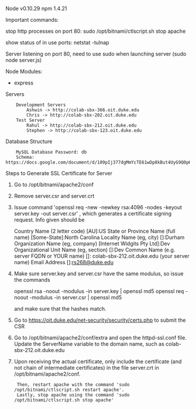 Node v0.10.29
npm 1.4.21

Important commands:

stop http processes on port 80:  sudo /opt/bitnami/ctlscript.sh stop apache


show status of in use ports: netstat -tulnap


Server listening on port 80, need to use sudo when launching server (sudo node server.js)

Node Modules:

- express

Servers

        Development Servers
            Ashwin -> http://colab-sbx-366.oit.duke.edu
            Chris -> http://colab-sbx-202.oit.duke.edu
        Test Server
            Rahul -> http://colab-sbx-212.oit.duke.edu
            Stephen -> http://colab-sbx-123.oit.duke.edu

Database Structure

        MySQL Database Password: db
        Schema: https://docs.google.com/document/d/109pIj377dgMmYcTE61wDp8kBut4UyG9Q0pKHqRn_Pwc/edit

Steps to Generate SSL Certificate for Server

1) Go to /opt/bitnami/apache2/conf

2) Remove server.csr and server.crt

3) Issue command 'openssl req -new -newkey rsa:4096 -nodes -keyout server.key -out server.csr' , which generates a certificate signing request. Info given should be

    Country Name (2 letter code) [AU]:US
    State or Province Name (full name) [Some-State]:North Carolina
    Locality Name (eg, city) []:Durham
    Organization Name (eg, company) [Internet Widgits Pty Ltd]:Dev
    Organizational Unit Name (eg, section) []:Dev
    Common Name (e.g. server FQDN or YOUR name) []: colab-sbx-212.oit.duke.edu (your server name)
    Email Address []:rs268@duke.edu
    
4) Make sure server.key and server.csr have the same modulus, so issue the commands

    openssl rsa -noout -modulus -in server.key | openssl md5
    openssl req -noout -modulus -in server.csr | openssl md5
    
    and make sure that the hashes match. 

5) Go to https://oit.duke.edu/net-security/security/certs.php to submit the CSR

6) Go to /opt/bitnami/apache2/conf/extra and open the httpd-ssl.conf file. Update the ServerName variable to the domain name, such as colab-sbx-212.oit.duke.edu

7) Upon receiving the actual certificate, only include the certificate (and not chain of intermediate certificates) in the file server.crt in /opt/bitnami/apache2/conf.

        Then, restart apache with the command 'sudo /opt/bitnami/ctlscript.sh restart apache'. 
        Lastly, stop apache using the command 'sudo /opt/bitnami/ctlscript.sh stop apache'



